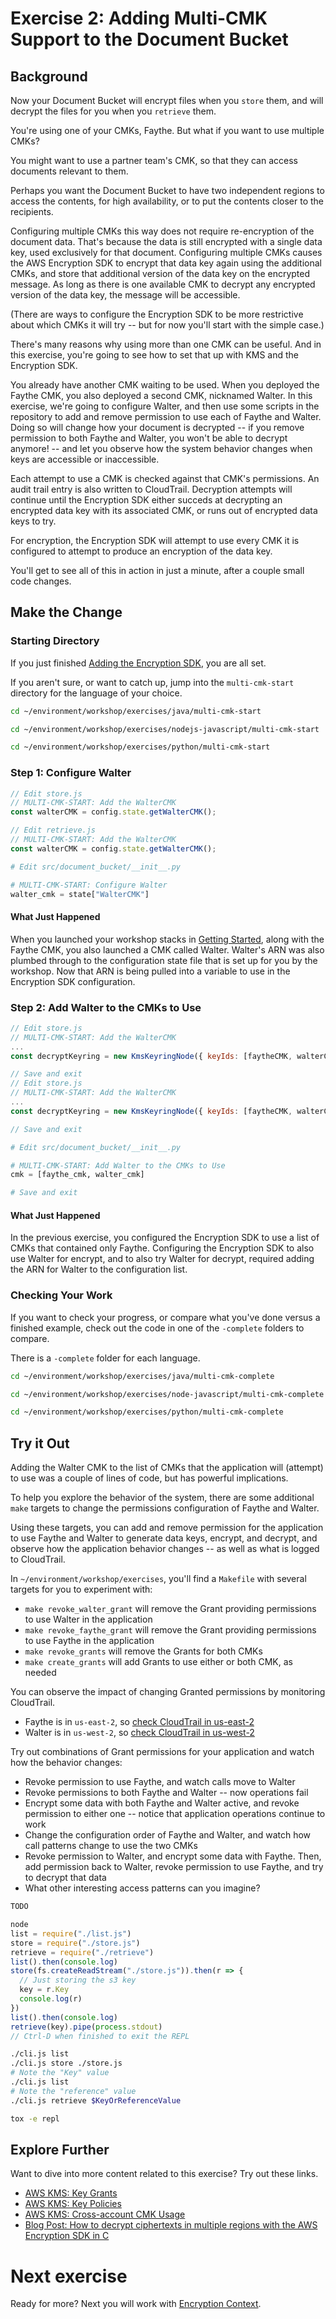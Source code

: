 # Exercise 2: Adding Multi-CMK Support to the Document Bucket

## Background

Now your Document Bucket will encrypt files when you `store` them, and will decrypt the files for you when you `retrieve` them.

You're using one of your CMKs, Faythe. But what if you want to use multiple CMKs?

You might want to use a partner team's CMK, so that they can access documents relevant to them.

Perhaps you want the Document Bucket to have two independent regions to access the contents, for high availability, or to put the contents closer to the recipients.

Configuring multiple CMKs this way does not require re-encryption of the document data. That's because the data is still encrypted with a single data key, used exclusively for that document. Configuring multiple CMKs causes the AWS Encryption SDK to encrypt that data key again using the additional CMKs, and store that additional version of the data key on the encrypted message. As long as there is one available CMK to decrypt any encrypted version of the data key, the message will be accessible.

(There are ways to configure the Encryption SDK to be more restrictive about which CMKs it will try -- but for now you'll start with the simple case.)

There's many reasons why using more than one CMK can be useful. And in this exercise, you're going to see how to set that up with KMS and the Encryption SDK.

You already have another CMK waiting to be used. When you deployed the Faythe CMK, you also deployed a second CMK, nicknamed Walter. In this exercise, we're going to configure Walter, and then use some scripts in the repository to add and remove permission to use each of Faythe and Walter. Doing so will change how your document is decrypted -- if you remove permission to both Faythe and Walter, you won't be able to decrypt anymore! -- and let you observe how the system behavior changes when keys are accessible or inaccessible.

Each attempt to use a CMK is checked against that CMK's permissions. An audit trail entry is also written to CloudTrail. Decryption attempts will continue until the Encryption SDK either succeds at decrypting an encrypted data key with its associated CMK, or runs out of encrypted data keys to try.

For encryption, the Encryption SDK will attempt to use every CMK it is configured to attempt to produce an encryption of the data key.

You'll get to see all of this in action in just a minute, after a couple small code changes.

## Make the Change

### Starting Directory

If you just finished [Adding the Encryption SDK](./add-the-encryption-sdk.md), you are all set.

If you aren't sure, or want to catch up, jump into the `multi-cmk-start` directory for the language of your choice.

```bash tab="Java"
cd ~/environment/workshop/exercises/java/multi-cmk-start
```

```bash tab="JavaScript Node.JS"
cd ~/environment/workshop/exercises/nodejs-javascript/multi-cmk-start
```

```bash tab="Python"
cd ~/environment/workshop/exercises/python/multi-cmk-start
```

### Step 1: Configure Walter

```javascript tab="JavaScript Node.JS"
// Edit store.js
// MULTI-CMK-START: Add the WalterCMK
const walterCMK = config.state.getWalterCMK();

// Edit retrieve.js
// MULTI-CMK-START: Add the WalterCMK
const walterCMK = config.state.getWalterCMK();
```

```python tab="Python"
# Edit src/document_bucket/__init__.py

# MULTI-CMK-START: Configure Walter
walter_cmk = state["WalterCMK"]
```

#### What Just Happened

When you launched your workshop stacks in [Getting Started](./getting-started.md), along with the Faythe CMK, you also launched a CMK called Walter. Walter's ARN was also plumbed through to the configuration state file that is set up for you by the workshop. Now that ARN is being pulled into a variable to use in the Encryption SDK configuration.

### Step 2: Add Walter to the CMKs to Use

```javascript tab="JavaScript Node.JS"
// Edit store.js
// MULTI-CMK-START: Add the WalterCMK
...
const decryptKeyring = new KmsKeyringNode({ keyIds: [faytheCMK, walterCMK] });

// Save and exit
// Edit store.js
// MULTI-CMK-START: Add the WalterCMK
...
const decryptKeyring = new KmsKeyringNode({ keyIds: [faytheCMK, walterCMK] });

// Save and exit
```

```python tab="Python"
# Edit src/document_bucket/__init__.py

# MULTI-CMK-START: Add Walter to the CMKs to Use
cmk = [faythe_cmk, walter_cmk]

# Save and exit
```

#### What Just Happened

In the previous exercise, you configured the Encryption SDK to use a list of CMKs that contained only Faythe. Configuring the Encryption SDK to also use Walter for encrypt, and to also try Walter for decrypt, required adding the ARN for Walter to the configuration list.

### Checking Your Work

If you want to check your progress, or compare what you've done versus a finished example, check out the code in one of the `-complete` folders to compare.

There is a `-complete` folder for each language.

```bash tab="Java"
cd ~/environment/workshop/exercises/java/multi-cmk-complete
```

```bash tab="JavaScript Node.JS"
cd ~/environment/workshop/exercises/node-javascript/multi-cmk-complete
```

```bash tab="Python"
cd ~/environment/workshop/exercises/python/multi-cmk-complete
```

## Try it Out

Adding the Walter CMK to the list of CMKs that the application will (attempt) to use was a couple of lines of code, but has powerful implications.

To help you explore the behavior of the system, there are some additional `make` targets to change the permissions configuration of Faythe and Walter.

Using these targets, you can add and remove permission for the application to use Faythe and Walter to generate data keys, encrypt, and decrypt, and observe how the application behavior changes -- as well as what is logged to CloudTrail.

In `~/environment/workshop/exercises`, you'll find a `Makefile` with several targets for you to experiment with:

* `make revoke_walter_grant` will remove the Grant providing permissions to use Walter in the application
* `make revoke_faythe_grant` will remove the Grant providing permissions to use Faythe in the application
* `make revoke_grants` will remove the Grants for both CMKs
* `make create_grants` will add Grants to use either or both CMK, as needed

You can observe the impact of changing Granted permissions by monitoring CloudTrail.

* Faythe is in `us-east-2`, so <a href="https://us-east-2.console.aws.amazon.com/cloudtrail/home?region=us-east-2#" target="_blank">check CloudTrail in us-east-2</a>
* Walter is in `us-west-2`, so <a href="https://us-west-2.console.aws.amazon.com/cloudtrail/home?region=us-west-2#/dashboard" target="_blank">check CloudTrail in us-west-2</a>

Try out combinations of Grant permissions for your application and watch how the behavior changes:

* Revoke permission to use Faythe, and watch calls move to Walter
* Revoke permissions to both Faythe and Walter -- now operations fail
* Encrypt some data with both Faythe and Walter active, and revoke permission to either one -- notice that application operations continue to work
* Change the configuration order of Faythe and Walter, and watch how call patterns change to use the two CMKs
* Revoke permission to Walter, and encrypt some data with Faythe. Then, add permission back to Walter, revoke permission to use Faythe, and try to decrypt that data
* What other interesting access patterns can you imagine?

```bash tab="Java"
TODO
```

```javascript tab="JavaScript Node.JS"
node
list = require("./list.js")
store = require("./store.js")
retrieve = require("./retrieve")
list().then(console.log)
store(fs.createReadStream("./store.js")).then(r => {
  // Just storing the s3 key
  key = r.Key
  console.log(r)
})
list().then(console.log)
retrieve(key).pipe(process.stdout)
// Ctrl-D when finished to exit the REPL
```

```bash tab="JavaScript Node.JS CLI"
./cli.js list
./cli.js store ./store.js
# Note the "Key" value
./cli.js list
# Note the "reference" value
./cli.js retrieve $KeyOrReferenceValue
```

```bash tab="Python"
tox -e repl
```
## Explore Further

Want to dive into more content related to this exercise? Try out these links.

* <a href="https://docs.aws.amazon.com/kms/latest/developerguide/grants.html" target="_blank">AWS KMS: Key Grants</a>
* <a href="https://docs.aws.amazon.com/kms/latest/developerguide/key-policies.html" target="_blank">AWS KMS: Key Policies</a>
* <a href="https://docs.aws.amazon.com/kms/latest/developerguide/key-policy-modifying-external-accounts.html" target="_blank">AWS KMS: Cross-account CMK Usage</a>
* <a href="https://aws.amazon.com/blogs/security/how-to-decrypt-ciphertexts-multiple-regions-aws-encryption-sdk-in-c/" target="_blank">Blog Post: How to decrypt ciphertexts in multiple regions with the AWS Encryption SDK in C</a>

# Next exercise

Ready for more? Next you will work with [Encryption Context](./encryption-context.md).
